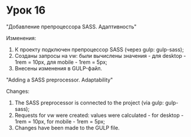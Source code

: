 # Урок 16
"Добавление препроцессора SASS. Адаптивность"

Изменения:

1. К проекту подключен препроцессор SASS (через gulp: gulp-sass);
2. Созданы запросы на vw: были вычислены значения - для desktop - 1rem = 10px, для mobile - 1rem = 5px;
3. Внесены изменения в GULP-файл.


"Adding a SASS preprocessor. Adaptability"

Changes:

1. The SASS preprocessor is connected to the project (via gulp: gulp-sass);
2. Requests for vw were created: values were calculated - for desktop - 1rem = 10px, for mobile - 1rem = 5px;
3. Changes have been made to the GULP file.
